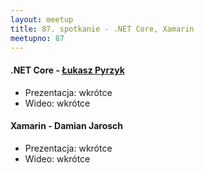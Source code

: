 ```yaml
---
layout: meetup
title: 87. spotkanie - .NET Core, Xamarin
meetupno: 87
---
```


#### .NET Core - [Łukasz Pyrzyk](https://github.com/lukasz-pyrzyk/)
* Prezentacja: wkrótce
* Wideo: wkrótce

#### Xamarin - Damian Jarosch
* Prezentacja: wkrótce
* Wideo: wkrótce
